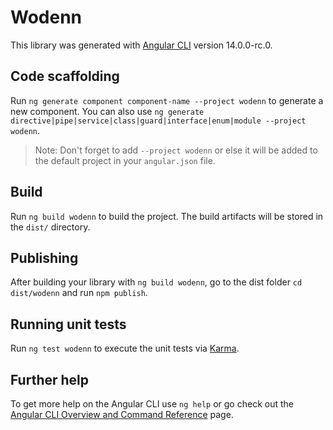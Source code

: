 # Wodenn

This library was generated with [Angular CLI](https://github.com/angular/angular-cli) version 14.0.0-rc.0.

## Code scaffolding

Run `ng generate component component-name --project wodenn` to generate a new component. You can also use `ng generate directive|pipe|service|class|guard|interface|enum|module --project wodenn`.
> Note: Don't forget to add `--project wodenn` or else it will be added to the default project in your `angular.json` file. 

## Build

Run `ng build wodenn` to build the project. The build artifacts will be stored in the `dist/` directory.

## Publishing

After building your library with `ng build wodenn`, go to the dist folder `cd dist/wodenn` and run `npm publish`.

## Running unit tests

Run `ng test wodenn` to execute the unit tests via [Karma](https://karma-runner.github.io).

## Further help

To get more help on the Angular CLI use `ng help` or go check out the [Angular CLI Overview and Command Reference](https://angular.io/cli) page.
